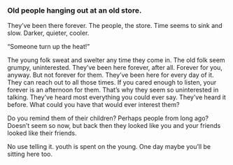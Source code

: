 ### Old people hanging out at an old store.

They’ve been there forever. The people, the store. Time seems to sink and slow. Darker, quieter, cooler. 

“Someone turn up the heat!”

The young folk sweat and swelter any time they come in. The old folk seem grumpy, uninterested. They’ve been here forever, after all. Forever for you, anyway. But not forever for them. They’ve been here for every day of it. They can reach out to all those times. If you cared enough to listen, your forever is an afternoon for them. That’s why they seem so uninterested in talking. They’ve heard most everything you could ever say. They’ve heard it before. What could you have that would ever interest them?

Do you remind them of their children? Perhaps people from long ago? Doesn’t seem so now, but back then they looked like you and your friends looked like their friends.

No use telling it. youth is spent on the young. One day maybe you’ll be sitting here too. 